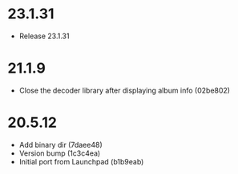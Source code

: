 # 23.1.31

 - Release 23.1.31

# 21.1.9

 - Close the decoder library after displaying album info (02be802)

# 20.5.12

 - Add binary dir (7daee48)
 - Version bump (1c3c4ea)
 - Initial port from Launchpad (b1b9eab)

